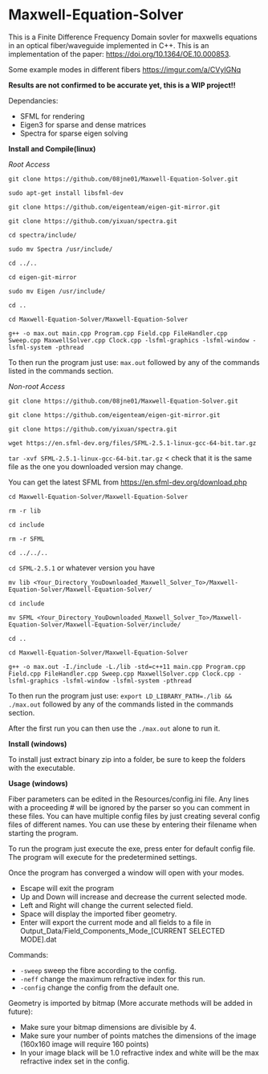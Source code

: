 # Maxwell-Equation-Solver

This is a Finite Difference Frequency Domain sovler for maxwells equations in an optical fiber/waveguide implemented in C++. This is an implementation of the paper: https://doi.org/10.1364/OE.10.000853.

Some example modes in different fibers https://imgur.com/a/CVyIGNq

**Results are not confirmed to be accurate yet, this is a WIP project!!**

Dependancies:
- SFML for rendering
- Eigen3 for sparse and dense matrices
- Spectra for sparse eigen solving

**Install and Compile(linux)**

*Root Access*

```git clone https://github.com/08jne01/Maxwell-Equation-Solver.git```

```sudo apt-get install libsfml-dev```

```git clone https://github.com/eigenteam/eigen-git-mirror.git```

```git clone https://github.com/yixuan/spectra.git```

```cd spectra/include/```

```sudo mv Spectra /usr/include/```

```cd ../..```

```cd eigen-git-mirror ```

```sudo mv Eigen /usr/include/```

```cd ..```

```cd Maxwell-Equation-Solver/Maxwell-Equation-Solver```

```g++ -o max.out main.cpp Program.cpp Field.cpp FileHandler.cpp Sweep.cpp MaxwellSolver.cpp Clock.cpp -lsfml-graphics -lsfml-window -lsfml-system -pthread```

To then run the program just use: ```max.out``` followed by any of the commands listed in the commands section.

*Non-root Access*

```git clone https://github.com/08jne01/Maxwell-Equation-Solver.git```

```git clone https://github.com/eigenteam/eigen-git-mirror.git```

```git clone https://github.com/yixuan/spectra.git```

```wget https://en.sfml-dev.org/files/SFML-2.5.1-linux-gcc-64-bit.tar.gz```

```tar -xvf SFML-2.5.1-linux-gcc-64-bit.tar.gz``` < check that it is the same file as the one you downloaded version may change.

You can get the latest SFML from https://en.sfml-dev.org/download.php

```cd Maxwell-Equation-Solver/Maxwell-Equation-Solver```

```rm -r lib```

```cd include```

```rm -r SFML```

```cd ../../..```

```cd SFML-2.5.1``` or whatever version you have

```mv lib <Your_Directory_YouDownloaded_Maxwell_Solver_To>/Maxwell-Equation-Solver/Maxwell-Equation-Solver/```

```cd include```

```mv SFML <Your_Directory_YouDownloaded_Maxwell_Solver_To>/Maxwell-Equation-Solver/Maxwell-Equation-Solver/include/```

```cd ..```

```cd Maxwell-Equation-Solver/Maxwell-Equation-Solver```

```g++ -o max.out -I./include -L./lib -std=c++11 main.cpp Program.cpp Field.cpp FileHandler.cpp Sweep.cpp MaxwellSolver.cpp Clock.cpp -lsfml-graphics -lsfml-window -lsfml-system -pthread```

To then run the program just use: ```export LD_LIBRARY_PATH=./lib && ./max.out``` followed by any of the commands listed in the commands section.

After the first run you can then use the ```./max.out``` alone to run it.

**Install (windows)**

To install just extract binary zip into a folder, be sure to keep the folders with the executable.

**Usage (windows)**

Fiber parameters can be edited in the Resources/config.ini file. Any lines with a proceeding # will be ignored by the parser so you can comment in these files. You can have multiple config files by just creating several config files of different names. You can use these by entering their filename when starting the program.

To run the program just execute the exe, press enter for default config file. The program will execute for the predetermined settings.

Once the program has converged a window will open with your modes.
- Escape will exit the program
- Up and Down will increase and decrease the current selected mode.
- Left and Right will change the current selected field.
- Space will display the imported fiber geometry.
- Enter will export the current mode and all fields to a file in Output_Data/Field_Components_Mode_[CURRENT SELECTED MODE].dat

Commands:
- ```-sweep``` sweep the fibre according to the config.
- ```-neff``` change the maximum refractive index for this run.
- ```-config``` change the config from the default one.

Geometry is imported by bitmap (More accurate methods will be added in future):
- Make sure your bitmap dimensions are divisible by 4.
- Make sure your number of points matches the dimensions of the image (160x160 image will require 160 points)
- In your image black will be 1.0 refractive index and white will be the max refractive index set in the config.
